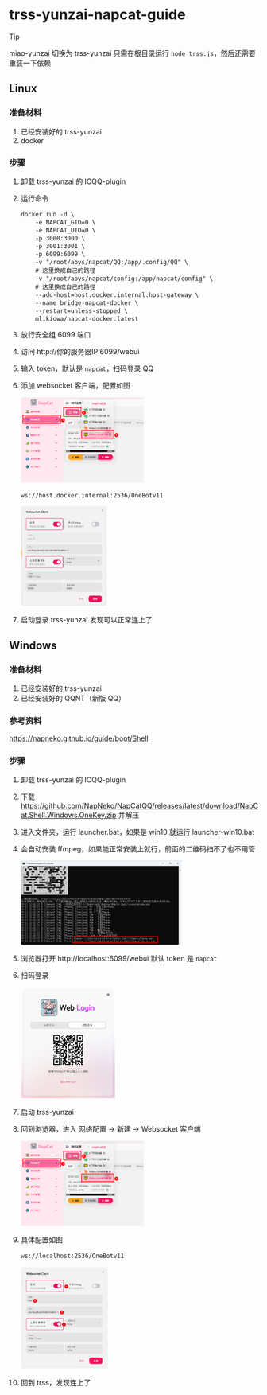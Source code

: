 # trss-yunzai-napcat-guide

> [!TIP]
> miao-yunzai 切换为 trss-yunzai 只需在根目录运行 `node trss.js`，然后还需要重装一下依赖

## Linux

### 准备材料

1. 已经安装好的 trss-yunzai
2. docker

### 步骤

1. 卸载 trss-yunzai 的 ICQQ-plugin

2. 运行命令

   ```shell
   docker run -d \
       -e NAPCAT_GID=0 \
       -e NAPCAT_UID=0 \
       -p 3000:3000 \
       -p 3001:3001 \
       -p 6099:6099 \
       -v "/root/abys/napcat/QQ:/app/.config/QQ" \
       # 这里换成自己的路径
       -v "/root/abys/napcat/config:/app/napcat/config" \
       # 这里换成自己的路径
       --add-host=host.docker.internal:host-gateway \
       --name bridge-napcat-docker \
       --restart=unless-stopped \
       mlikiowa/napcat-docker:latest
   ```

4. 放行安全组 6099 端口

5. 访问 http://你的服务器IP:6099/webui

6. 输入 token，默认是 `napcat`，扫码登录 QQ

7. 添加 websocket 客户端，配置如图

   <img src="https://raw.githubusercontent.com/bling-yshs/ys-image-host/main/img/202505112300547.png" alt="image-20250511230042493" style="zoom:33%;" />

   ```shell
   ws://host.docker.internal:2536/OneBotv11
   ```

   <img src="https://raw.githubusercontent.com/bling-yshs/ys-image-host/main/img/202505101908875.png" alt="image-20250510190826779" style="zoom:33%;" />

8. 启动登录 trss-yunzai 发现可以正常连上了

## Windows

### 准备材料

1. 已经安装好的 trss-yunzai
2. 已经安装好的 QQNT（新版 QQ）

### 参考资料

https://napneko.github.io/guide/boot/Shell

### 步骤

1. 卸载 trss-yunzai 的 ICQQ-plugin

2. 下载 https://github.com/NapNeko/NapCatQQ/releases/latest/download/NapCat.Shell.Windows.OneKey.zip 并解压

3. 进入文件夹，运行 launcher.bat，如果是 win10 就运行 launcher-win10.bat

4. 会自动安装 ffmpeg，如果能正常安装上就行，前面的二维码扫不了也不用管

   <img src="https://raw.githubusercontent.com/bling-yshs/ys-image-host/main/img/202505112243760.png" alt="image-20250511224351665" style="zoom:33%;" />

5. 浏览器打开 http://localhost:6099/webui 默认 token 是 `napcat`

6. 扫码登录

   <img src="https://raw.githubusercontent.com/bling-yshs/ys-image-host/main/img/202505112245391.png" alt="image-20250511224517335" style="zoom:33%;" />

7. 启动 trss-yunzai

8. 回到浏览器，进入 网络配置 -> 新建 -> Websocket 客户端

   <img src="https://raw.githubusercontent.com/bling-yshs/ys-image-host/main/img/202505112300547.png" alt="image-20250511230042493" style="zoom:33%;" />

9. 具体配置如图

   ```shell
   ws://localhost:2536/OneBotv11
   ```

   <img src="https://raw.githubusercontent.com/bling-yshs/ys-image-host/main/img/202505112247083.png" alt="image-20250511224724028" style="zoom:33%;" />

10. 回到 trss，发现连上了
